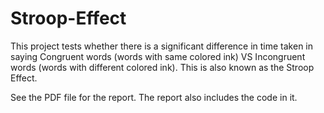 # Stroop-Effect
This project tests whether there is a significant difference in time taken in saying Congruent words (words with same colored ink) VS Incongruent words (words with different colored ink). This is also known as the Stroop Effect.

See the PDF file for the report. The report also includes the code in it. 
